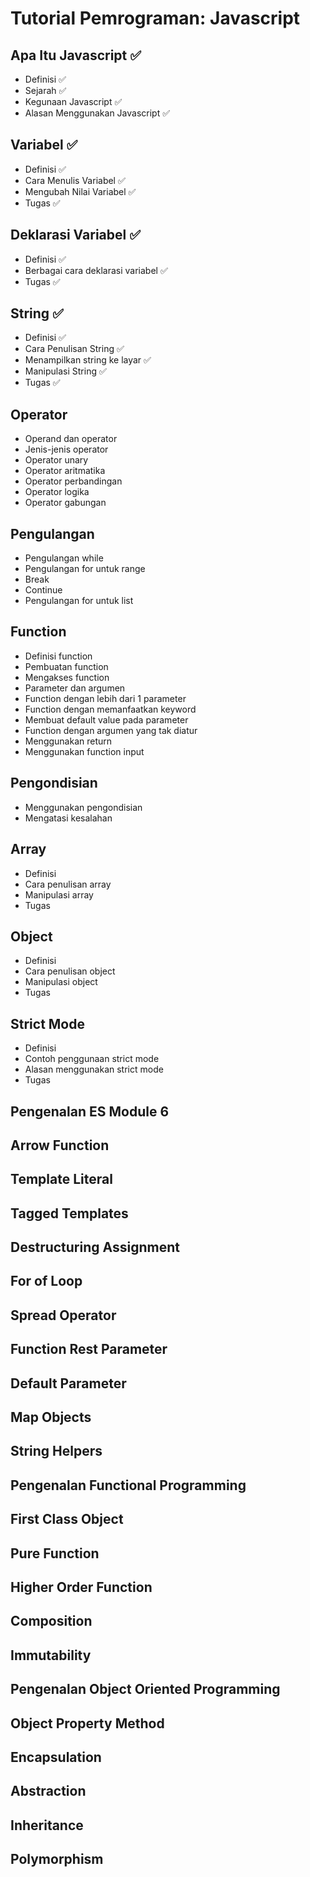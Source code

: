 # Tutorial Pemrograman: Javascript

## Apa Itu Javascript ✅
- Definisi ✅
- Sejarah ✅
- Kegunaan Javascript ✅
- Alasan Menggunakan Javascript ✅

## Variabel ✅
- Definisi ✅
- Cara Menulis Variabel ✅
- Mengubah Nilai Variabel ✅
- Tugas ✅

## Deklarasi Variabel ✅
- Definisi ✅
- Berbagai cara deklarasi variabel ✅
- Tugas ✅

## String ✅
- Definisi ✅
- Cara Penulisan String ✅
- Menampilkan string ke layar ✅
- Manipulasi String ✅
- Tugas ✅

## Operator
- Operand dan operator
- Jenis-jenis operator
- Operator unary
- Operator aritmatika
- Operator perbandingan
- Operator logika
- Operator gabungan

## Pengulangan
- Pengulangan while
- Pengulangan for untuk range
- Break
- Continue
- Pengulangan for untuk list

## Function
- Definisi function
- Pembuatan function
- Mengakses function
- Parameter dan argumen
- Function dengan  lebih dari 1 parameter
- Function dengan memanfaatkan keyword
- Membuat default value pada parameter
- Function dengan argumen yang tak diatur
- Menggunakan return
- Menggunakan function input

## Pengondisian
- Menggunakan pengondisian
- Mengatasi kesalahan

## Array
- Definisi
- Cara penulisan array
- Manipulasi array
- Tugas

## Object
- Definisi
- Cara penulisan object
- Manipulasi object
- Tugas

## Strict Mode
- Definisi
- Contoh penggunaan strict mode
- Alasan menggunakan strict mode
- Tugas

## Pengenalan ES Module 6

## Arrow Function

## Template Literal

## Tagged Templates

## Destructuring Assignment

## For of Loop

## Spread Operator

## Function Rest Parameter

## Default Parameter

## Map Objects

## String Helpers

## Pengenalan Functional Programming

## First Class Object

## Pure Function

## Higher Order Function

## Composition

## Immutability

## Pengenalan Object Oriented Programming

## Object Property Method

## Encapsulation

## Abstraction

## Inheritance

## Polymorphism